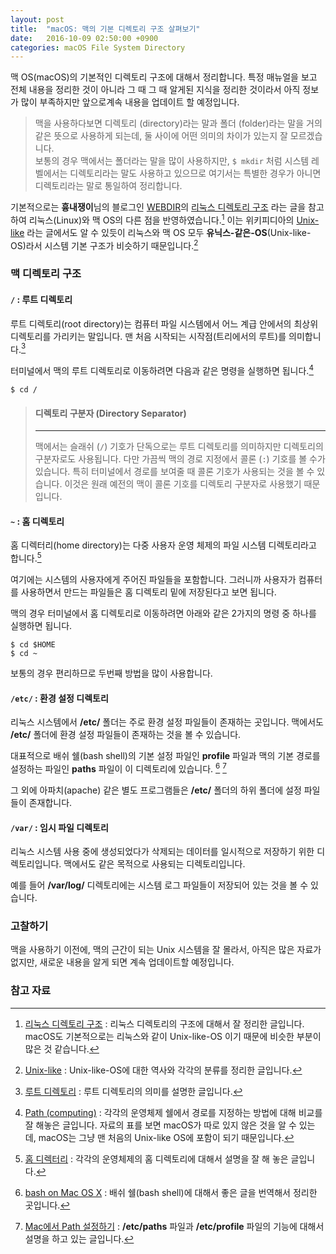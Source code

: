 ```yaml
---
layout: post
title:  "macOS: 맥의 기본 디렉토리 구조 살펴보기"
date:   2016-10-09 02:50:00 +0900
categories: macOS File System Directory 
---
```


맥 OS(macOS)의 기본적인 디렉토리 구조에 대해서 정리합니다. 특정 매뉴얼을 보고 전체 내용을 정리한 것이 아니라 그 때 그 때 알게된 지식을 정리한 것이라서 아직 정보가 많이 부족하지만 앞으로계속 내용을 업데이트 할 예정입니다.

> 맥을 사용하다보면 디렉토리 (directory)라는 말과 폴더 (folder)라는 말을 거의 같은 뜻으로 사용하게 되는데, 둘 사이에 어떤 의미의 차이가 있는지 잘 모르겠습니다.  
> 보통의 경우 맥에서는 폴더라는 말을 많이 사용하지만, `$ mkdir` 처럼 시스템 레벨에서는 디렉토리라는 말도 사용하고 있으므로 여기서는 특별한 경우가 아니면 디렉토리라는 말로 통일하여 정리합니다.

기본적으로는 **흉내쟁이**님의 블로그인 [WEBDIR](http://webdir.tistory.com)의 [리눅스 디렉토리 구조](http://webdir.tistory.com/101) 라는 글을 참고하여  리눅스(Linux)와 맥 OS의 다른 점을 반영하였습니다.[^webdir] 이는 위키피디아의 [Unix-like](https://en.wikipedia.org/wiki/Unix-like) 라는 글에서도 알 수 있듯이 리눅스와 맥 OS 모두 **유닉스-같은-OS**(Unix-like-OS)라서 시스템 기본 구조가 비슷하기 때문입니다.[^wiki]

### 맥 디렉토리 구조

#### `/` : 루트 디렉토리

루트 디렉토리(root directory)는 컴퓨터 파일 시스템에서 어느 계급 안에서의 최상위 디렉토리를 가리키는 말입니다. 맨 처음 시작되는 시작점(트리에서의 루트)를 의미합니다.[^wikipedia-Root]  

터미널에서 맥의 루트 디렉토리로 이동하려면 다음과 같은 명령을 실행하면 됩니다.[^path]

```
$ cd /
```

> #### 디렉토리 구분자 (Directory Separator)
> - - -
> 맥에서는 슬래쉬 (`/`) 기호가 단독으로는 루트 디렉토리를 의미하지만 디렉토리의 구분자로도 사용됩니다. 다만 가끔씩 맥의 경로 지정에서 콜론 (`:`) 기호를 볼 수가 있습니다. 특히 터미널에서 경로를 보여줄 때 콜론 기호가 사용되는 것을 볼 수 있습니다. 이것은 원래 예전의 맥이 콜론 기호를 디렉토리 구분자로 사용했기 때문입니다.


#### `~` : 홈 디렉토리

홈 디렉터리(home directory)는 다중 사용자 운영 체제의 파일 시스템 디렉토리라고 합니다.[^wikipedia-Home] 

여기에는 시스템의 사용자에게 주어진 파일들을 포함합니다. 그러니까 사용자가 컴퓨터를 사용하면서 만드는 파일들은 홈 디렉토리 밑에 저장된다고 보면 됩니다.

맥의 경우 터미널에서 홈 디렉토리로 이동하려면 아래와 같은 2가지의 명령 중 하나를 실행하면 됩니다.

```
$ cd $HOME
$ cd ~
```

보통의 경우 편리하므로 두번째 방법을 많이 사용합니다.

#### `/etc/` : 환경 설정 디렉토리

리눅스 시스템에서 **/etc/** 폴더는 주로 환경 설정 파일들이 존재하는 곳입니다. 맥에서도 **/etc/** 폴더에 환경 설정 파일들이 존재하는 것을 볼 수 있습니다.

대표적으로 배쉬 쉘(bash shell)의 기본 설정 파일인 **profile** 파일과 맥의 기본 경로를 설정하는 파일인 **paths** 파일이 이 디렉토리에 있습니다. [^appletree]  [^elfinlas]

그 외에 아파치(apache) 같은 별도 프로그램들은 **/etc/** 폴더의 하위 폴더에 설정 파일들이 존재합니다.

#### `/var/` : 임시 파일 디렉토리

리눅스 시스템 사용 중에 생성되었다가 삭제되는 데이터를 일시적으로 저장하기 위한 디렉토리입니다. 맥에서도 같은 목적으로 사용되는 디렉토리입니다.

예를 들어 **/var/log/** 디렉토리에는 시스템 로그 파일들이 저장되어 있는 것을 볼 수 있습니다.

### 고찰하기

맥을 사용하기 이전에, 맥의 근간이 되는 Unix 시스템을 잘 몰라서, 아직은 많은 자료가 없지만, 새로운 내용을 알게 되면 계속 업데이트할 예정입니다.

### 참고 자료

[^webdir]: [리눅스 디렉토리 구조](http://webdir.tistory.com/101) : 리눅스 디렉토리의 구조에 대해서 잘 정리한 글입니다. macOS도 기본적으로는 리눅스와 같이 Unix-like-OS 이기 때문에 비슷한 부분이 많은 것 같습니다.

[^wiki]: [Unix-like](https://en.wikipedia.org/wiki/Unix-like) : Unix-like-OS에 대한 역사와 각각의 분류를 정리한 글입니다.

[^wikipedia-Root]: [루트 디렉토리](https://ko.wikipedia.org/wiki/루트_디렉토리) : 루트 디렉토리의 의미를 설명한 글입니다.

[^path]: [Path (computing)](https://en.wikipedia.org/wiki/Path_(computing)) : 각각의 운영체제 쉘에서 경로를 지정하는 방법에 대해 비교를 잘 해놓은 글입니다. 자료의 표를 보면 macOS가 따로 있지 않은 것을 알 수 있는데, macOS는 그냥 맨 처음의 Unix-like OS에 포함이 되기 때문입니다.

[^wikipedia-Home]: [홈 디렉터리](https://ko.wikipedia.org/wiki/홈_디렉터리) : 각각의 운영체제의 홈 디렉토리에 대해서 설명을 잘 해 놓은 글입니다.

[^appletree]: [bash on Mac OS X](http://appletree.or.kr/forum/viewtopic.php?id=13) : 배쉬 쉘(bash shell)에 대해서 좋은 글을 번역해서 정리한 곳입니다.

[^elfinlas]: [Mac에서 Path 설정하기](http://elfinlas.tistory.com/266) : **/etc/paths** 파일과 **/etc/profile** 파일의 기능에 대해서 설명을 하고 있는 글입니다.

